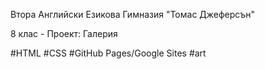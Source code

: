 Втора Английски Езикова Гимназия "Томас Джеферсън"

8 клас - Проект: Галерия

#HTML
#CSS
#GitHub Pages/Google Sites
#art
